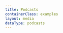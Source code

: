 ```yaml
---
title: Podcasts
containerClass: examples
layout: media
dataType: podcasts
---
```



<!--
  If you're looking to add content to our Podcasts page,
  Go to ../source/_data/podcasts.yml and add your podcast.
-->
